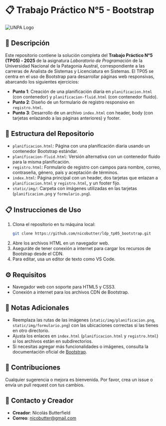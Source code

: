 # 📋 Trabajo Práctico N°5 - Bootstrap

![UNPA Logo](img/unpa-logo.png)

## 📝 Descripción
Este repositorio contiene la solución completa del **Trabajo Práctico N°5 (TP05) - 2025** de la asignatura *Laboratorio de Programación* de la Universidad Nacional de la Patagonia Austral, correspondiente a las carreras de Analista de Sistemas y Licenciatura en Sistemas. El TP05 se centra en el uso de Bootstrap para desarrollar páginas web responsivas, abarcando los siguientes ejercicios:

- **Punto 1**: Creación de una planificación diaria en `planificacion.html` (con contenedor) y `planificacion-fluid.html` (con contenedor fluido).
- **Punto 2**: Diseño de un formulario de registro responsivo en `registro.html`.
- **Punto 3**: Desarrollo de un archivo `index.html` con header, body (con tarjetas enlazando a las páginas anteriores) y footer.

## 📂 Estructura del Repositorio
- `planificacion.html`: Página con una planificación diaria usando un contenedor Bootstrap estándar.
- `planificacion-fluid.html`: Versión alternativa con un contenedor fluido para la misma planificación.
- `registro.html`: Formulario de registro con campos para nombre, correo, contraseña, género, país y aceptación de términos.
- `index.html`: Página principal con un header, dos tarjetas que enlazan a `planificacion.html` y `registro.html`, y un footer fijo.
- `static/img/`: Carpeta con imágenes utilizadas en las tarjetas (`planificacion.png` y `formulario.png`).

## 📋 Instrucciones de Uso
1. Clona el repositorio en tu máquina local:
   ```bash
   git clone https://github.com/nicobutter/ldp_tp05_bootstrap.git
   ```
2. Abre los archivos HTML en un navegador web.
3. Aseguráte de tener conexión a internet para cargar los recursos de Bootstrap desde el CDN.
4. Para editar, usa un editor de texto como VS Code.

## ⚙️ Requisitos
- Navegador web con soporte para HTML5 y CSS3.
- Conexión a internet para los archivos CDN de Bootstrap.

## 📌 Notas Adicionales
- Reemplaza las rutas de las imágenes (`static/img/planificacion.png`, `static/img/formulario.png`) con las ubicaciones correctas si las tienes en otro directorio.
- Ajusta los enlaces en `index.html` (`planificacion.html` y `registro.html`) si los archivos están en subdirectorios.
- Si necesitas agregar más funcionalidades o imágenes, consulta la documentación oficial de [Bootstrap](https://getbootstrap.com/).

## 🤝 Contribuciones
Cualquier sugerencia o mejora es bienvenida. Por favor, crea un issue o envía un pull request con tus cambios.

## 📧 Contacto y Creador
- **Creador**: Nicolás Butterfield
- **Correo**: [nicobutter@gmail.com](mailto:nicobutter@gmail.com)